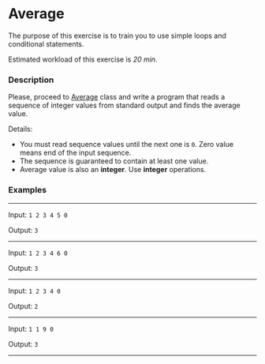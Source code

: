 # Average

The purpose of this exercise is to train you to use simple loops and conditional statements.

Estimated workload of this exercise is _20 min_.

### Description

Please, proceed to [Average](src/main/java/com/epam/rd/autotasks/Average.java) class
and write a program that reads a sequence of integer values from standard output and finds the average value.

Details:

- You must read sequence values until the next one is `0`. Zero value means end of the input sequence.
- The sequence is guaranteed to contain at least one value.
- Average value is also an **integer**. Use **integer** operations.

### Examples

---
Input: `1 2 3 4 5 0`

Output: `3`

---
Input: `1 2 3 4 6 0`

Output: `3`

---
Input: `1 2 3 4 0 `

Output: `2`

---
Input: `1 1 9 0`

Output: `3`

---
